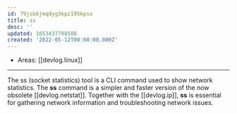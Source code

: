 ```yaml
---
id: 79jsb6jmqdyg3kpz195kpso
title: ss
desc: ''
updated: 1653437708508
created: '2022-05-12T00:00:00.000Z'
---
```


- Areas: [[devlog.linux]]

---

The ss (socket statistics) tool is a CLI command used to show network statistics. The **ss** command is a simpler and faster version of the now obsolete [[devlog.netstat]]. Together with the [[devlog.ip]], **ss** is essential for gathering network information and troubleshooting network issues.
